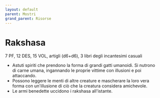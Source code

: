 ```yaml
---
layout: default
parent: Mostri
grand_parent: Risorse
---
```


# Rakshasa

7 PF, 12 DES, 15 VOL, artigli (d6+d6), 3 libri degli incantesimi casuali

- Astuti spiriti che prendono la forma di grandi gatti umanoidi. Si nutrono di carne umana, ingannando le proprie vittime con illusioni e poi attaccando.
- Possono leggere le menti di altre creature e mascherare la loro vera forma con un'illusione di ciò che la creatura considera amichevole.
- Le armi benedette uccidono i rakshasa all'istante.